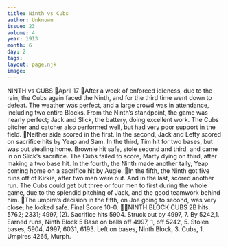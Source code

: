 ```yaml
---
title: Ninth vs Cubs
author: Unknown
issue: 23
volume: 4
year: 1913
month: 6
day: 2
tags:
layout: page.njk
image:
---
```

NINTH vs CUBS April 17 After a week of enforced idleness, due to the rain, the Cubs again faced the Ninth, and for the third time went down to defeat. The weather was perfect, and a large crowd was in attendance, including two entire Blocks. From the Ninth’s standpoint, the game was nearly perfect; Jack and Slick, the battery, doing excellent work. The Cubs pitcher and catcher also performed well, but had very poor support in the field. Neither side scored in the first. In the second, Jack and Lefty scored on sacrifice hits by Yeap and Sam. In the third, Tim hit for two bases, but was out stealing home. Brownie hit safe, stole second and third, and came in on Slick’s sacrifice. The Cubs failed to score, Marty dying on third, after making a two base hit. In the fourth, the Ninth made another tally, Yeap coming home on a sacrifice hit by Augie. In the fifth, the Ninth got five runs off of Kirkie, after two men were out. And in the last, scored another run. The Cubs could get but three or four men to first during the whole game, due to the splendid pitching of Jack, and the good teamwork behind him. The umpire’s decision in the fifth, on Joe going to second, was very close; he looked safe. Final Score 10-0. NINTH BLOCK CUBS 2B hits. 5762; 2331; 4997, (2). Sacrifice hits 5904. Struck out by 4997, 7. By 5242,1. Earned runs, Ninth Block 5 Base on balls off 4997, 1, off 5242, 5. Stolen bases, 5904, 4997, 6031, 6193. Left on bases, Ninth Block, 3. Cubs, 1. Umpires 4265, Murph. 
